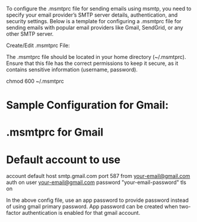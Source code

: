 To configure the .msmtprc file for sending emails using msmtp, you need to specify your email provider’s SMTP server details, authentication, and security settings. Below is a template for configuring a .msmtprc file for sending emails with popular email providers like Gmail, SendGrid, or any other SMTP server.

Create/Edit .msmtprc File:

The .msmtprc file should be located in your home directory (~/.msmtprc).
Ensure that this file has the correct permissions to keep it secure, as it contains sensitive information (username, password).

chmod 600 ~/.msmtprc

# Sample Configuration for Gmail:
# .msmtprc for Gmail
# Default account to use
account default
host smtp.gmail.com
port 587
from your-email@gmail.com
auth on
user your-email@gmail.com
password "your-email-password"
tls on  

In the above config file, use an app password to provide password instead of using gmail primary password. App password can be created when two-factor authentication is enabled for that gmail account.
